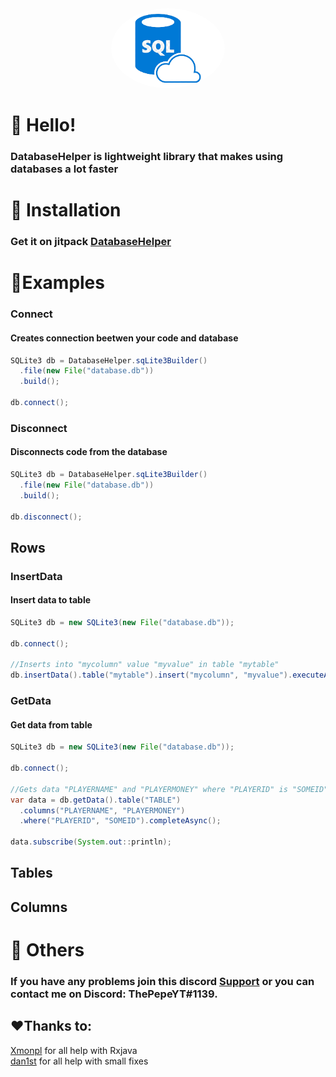 <div align="center">
    <a href="https://github.com/ThePepeYT/databasehelper/"><img src="images-removebg-preview.png" alt="databaseimg" height="128" style="border-radius: 50%"></a>
    <div>
        <h1><strongDatabaseHelper</strong></h1>
    </div>
</div>


# 👋 Hello!
<h3>DatabaseHelper is lightweight library that makes using databases a lot faster </h3>

# 🔩 Installation
### Get it on jitpack [DatabaseHelper](https://jitpack.io/#ThePepeYT/databasehelper)

# 📙Examples

### Connect
<h4>Creates connection beetwen your code and database</h4>

```java
SQLite3 db = DatabaseHelper.sqLite3Builder()
  .file(new File("database.db"))
  .build();
  
db.connect();
```

### Disconnect
<h4>Disconnects code from the database</h4>

```java
SQLite3 db = DatabaseHelper.sqLite3Builder()
  .file(new File("database.db"))
  .build();

db.disconnect();
```


## Rows

### InsertData
<h4>Insert data to table</h4>

```java
SQLite3 db = new SQLite3(new File("database.db"));

db.connect();

//Inserts into "mycolumn" value "myvalue" in table "mytable"
db.insertData().table("mytable").insert("mycolumn", "myvalue").executeAsync();
```
### GetData
<h4>Get data from table</h4>

```java
SQLite3 db = new SQLite3(new File("database.db"));

db.connect();

//Gets data "PLAYERNAME" and "PLAYERMONEY" where "PLAYERID" is "SOMEID" and print list of it
var data = db.getData().table("TABLE")
  .columns("PLAYERNAME", "PLAYERMONEY")
  .where("PLAYERID", "SOMEID").completeAsync();

data.subscribe(System.out::println);
```

## Tables

## Columns


# 🚀 Others
### If you have any problems join this discord [Support](https://discord.gg/A4XZFze8WU) or you can contact me on Discord: ThePepeYT#1139.


## ❤️Thanks to:
[Xmonpl](https://github.com/xmonpl) for all help with Rxjava
<br>
[dan1st](https://github.com/danthe1st) for all help with small fixes</h4>
